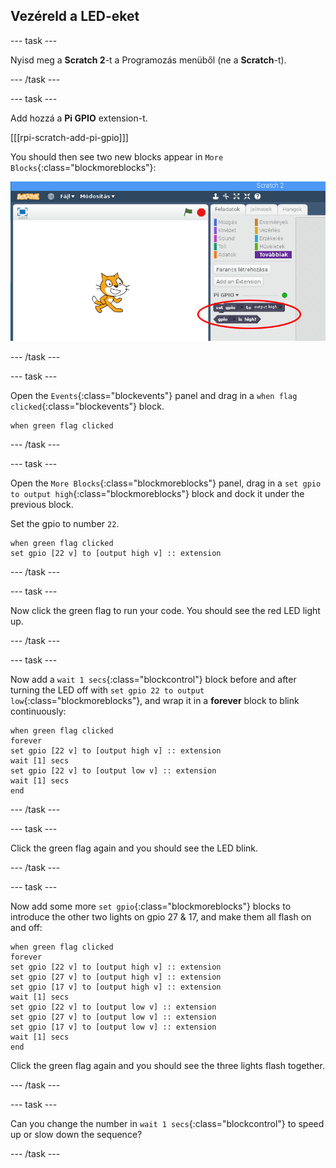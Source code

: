 ## Vezéreld a LED-eket

\--- task \---

Nyisd meg a **Scratch 2**-t a Programozás menüből (ne a **Scratch**-t).

\--- /task \---

\--- task \---

Add hozzá a **Pi GPIO** extension-t.

[[[rpi-scratch-add-pi-gpio]]]

You should then see two new blocks appear in `More Blocks`{:class="blockmoreblocks"}:

![pi gpio blocks in ](images/scratch2-1-annotated.png)

\--- /task \---

\--- task \---

Open the `Events`{:class="blockevents"} panel and drag in a `when flag clicked`{:class="blockevents"} block.

```blocks
when green flag clicked
```

\--- /task \---

\--- task \---

Open the `More Blocks`{:class="blockmoreblocks"} panel, drag in a `set gpio to output high`{:class="blockmoreblocks"} block and dock it under the previous block.

Set the gpio to number `22`.

```blocks
when green flag clicked
set gpio [22 v] to [output high v] :: extension
```

\--- /task \---

\--- task \---

Now click the green flag to run your code. You should see the red LED light up.

\--- /task \---

\--- task \---

Now add a `wait 1 secs`{:class="blockcontrol"} block before and after turning the LED off with `set gpio 22 to output low`{:class="blockmoreblocks"}, and wrap it in a **forever** block to blink continuously:

```blocks
when green flag clicked
forever
set gpio [22 v] to [output high v] :: extension
wait [1] secs
set gpio [22 v] to [output low v] :: extension
wait [1] secs
end
```

\--- /task \---

\--- task \---

Click the green flag again and you should see the LED blink.

\--- /task \---

\--- task \---

Now add some more `set gpio`{:class="blockmoreblocks"} blocks to introduce the other two lights on gpio 27 & 17, and make them all flash on and off:

```blocks
when green flag clicked
forever
set gpio [22 v] to [output high v] :: extension
set gpio [27 v] to [output high v] :: extension
set gpio [17 v] to [output high v] :: extension
wait [1] secs
set gpio [22 v] to [output low v] :: extension
set gpio [27 v] to [output low v] :: extension
set gpio [17 v] to [output low v] :: extension
wait [1] secs
end
```

Click the green flag again and you should see the three lights flash together.

\--- /task \---

\--- task \---

Can you change the number in `wait 1 secs`{:class="blockcontrol"} to speed up or slow down the sequence?

\--- /task \---